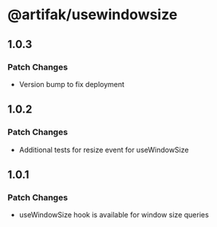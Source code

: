 # @artifak/usewindowsize

## 1.0.3

### Patch Changes

- Version bump to fix deployment

## 1.0.2

### Patch Changes

- Additional tests for resize event for useWindowSize

## 1.0.1

### Patch Changes

- useWindowSize hook is available for window size queries
